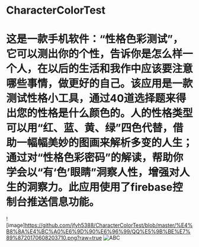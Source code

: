# CharacterColorTest 
# 这是一款手机软件：“性格色彩测试”，它可以测出你的个性，告诉你是怎么样一个人，在以后的生活和我作中应该要注意哪些事情，做更好的自己。该应用是一款测试性格小工具，通过40道选择题来得出您的性格是什么颜色的。人的性格类型可以用“红、蓝、黄、绿”四色代替，借助一幅幅美妙的图画来解析多变的人生；通过对“性格色彩密码”的解读，帮助你学会以“有‘色’眼睛”洞察人性，增强对人生的洞察力。此应用使用了firebase控制台推送信息功能。
![image]https://github.com/jfyh5388/CharacterColorTest/blob/master/%E4%B8%8A%E4%BC%A0%E6%9D%90%E6%96%99/QQ%E5%9B%BE%E7%89%8720170608203710.png?raw=true
![ABC](http://www.baidu.com/img/bdlogo.gif) 
